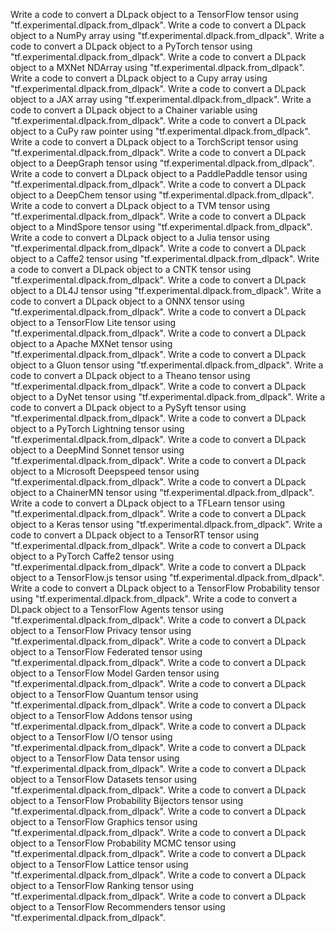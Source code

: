 Write a code to convert a DLpack object to a TensorFlow tensor using "tf.experimental.dlpack.from_dlpack".
Write a code to convert a DLpack object to a NumPy array using "tf.experimental.dlpack.from_dlpack".
Write a code to convert a DLpack object to a PyTorch tensor using "tf.experimental.dlpack.from_dlpack".
Write a code to convert a DLpack object to a MXNet NDArray using "tf.experimental.dlpack.from_dlpack".
Write a code to convert a DLpack object to a Cupy array using "tf.experimental.dlpack.from_dlpack".
Write a code to convert a DLpack object to a JAX array using "tf.experimental.dlpack.from_dlpack".
Write a code to convert a DLpack object to a Chainer variable using "tf.experimental.dlpack.from_dlpack".
Write a code to convert a DLpack object to a CuPy raw pointer using "tf.experimental.dlpack.from_dlpack".
Write a code to convert a DLpack object to a TorchScript tensor using "tf.experimental.dlpack.from_dlpack".
Write a code to convert a DLpack object to a DeepGraph tensor using "tf.experimental.dlpack.from_dlpack".
Write a code to convert a DLpack object to a PaddlePaddle tensor using "tf.experimental.dlpack.from_dlpack".
Write a code to convert a DLpack object to a DeepChem tensor using "tf.experimental.dlpack.from_dlpack".
Write a code to convert a DLpack object to a TVM tensor using "tf.experimental.dlpack.from_dlpack".
Write a code to convert a DLpack object to a MindSpore tensor using "tf.experimental.dlpack.from_dlpack".
Write a code to convert a DLpack object to a Julia tensor using "tf.experimental.dlpack.from_dlpack".
Write a code to convert a DLpack object to a Caffe2 tensor using "tf.experimental.dlpack.from_dlpack".
Write a code to convert a DLpack object to a CNTK tensor using "tf.experimental.dlpack.from_dlpack".
Write a code to convert a DLpack object to a DL4J tensor using "tf.experimental.dlpack.from_dlpack".
Write a code to convert a DLpack object to a ONNX tensor using "tf.experimental.dlpack.from_dlpack".
Write a code to convert a DLpack object to a TensorFlow Lite tensor using "tf.experimental.dlpack.from_dlpack".
Write a code to convert a DLpack object to a Apache MXNet tensor using "tf.experimental.dlpack.from_dlpack".
Write a code to convert a DLpack object to a Gluon tensor using "tf.experimental.dlpack.from_dlpack".
Write a code to convert a DLpack object to a Theano tensor using "tf.experimental.dlpack.from_dlpack".
Write a code to convert a DLpack object to a DyNet tensor using "tf.experimental.dlpack.from_dlpack".
Write a code to convert a DLpack object to a PySyft tensor using "tf.experimental.dlpack.from_dlpack".
Write a code to convert a DLpack object to a PyTorch Lightning tensor using "tf.experimental.dlpack.from_dlpack".
Write a code to convert a DLpack object to a DeepMind Sonnet tensor using "tf.experimental.dlpack.from_dlpack".
Write a code to convert a DLpack object to a Microsoft Deepspeed tensor using "tf.experimental.dlpack.from_dlpack".
Write a code to convert a DLpack object to a ChainerMN tensor using "tf.experimental.dlpack.from_dlpack".
Write a code to convert a DLpack object to a TFLearn tensor using "tf.experimental.dlpack.from_dlpack".
Write a code to convert a DLpack object to a Keras tensor using "tf.experimental.dlpack.from_dlpack".
Write a code to convert a DLpack object to a TensorRT tensor using "tf.experimental.dlpack.from_dlpack".
Write a code to convert a DLpack object to a PyTorch Caffe2 tensor using "tf.experimental.dlpack.from_dlpack".
Write a code to convert a DLpack object to a TensorFlow.js tensor using "tf.experimental.dlpack.from_dlpack".
Write a code to convert a DLpack object to a TensorFlow Probability tensor using "tf.experimental.dlpack.from_dlpack".
Write a code to convert a DLpack object to a TensorFlow Agents tensor using "tf.experimental.dlpack.from_dlpack".
Write a code to convert a DLpack object to a TensorFlow Privacy tensor using "tf.experimental.dlpack.from_dlpack".
Write a code to convert a DLpack object to a TensorFlow Federated tensor using "tf.experimental.dlpack.from_dlpack".
Write a code to convert a DLpack object to a TensorFlow Model Garden tensor using "tf.experimental.dlpack.from_dlpack".
Write a code to convert a DLpack object to a TensorFlow Quantum tensor using "tf.experimental.dlpack.from_dlpack".
Write a code to convert a DLpack object to a TensorFlow Addons tensor using "tf.experimental.dlpack.from_dlpack".
Write a code to convert a DLpack object to a TensorFlow I/O tensor using "tf.experimental.dlpack.from_dlpack".
Write a code to convert a DLpack object to a TensorFlow Data tensor using "tf.experimental.dlpack.from_dlpack".
Write a code to convert a DLpack object to a TensorFlow Datasets tensor using "tf.experimental.dlpack.from_dlpack".
Write a code to convert a DLpack object to a TensorFlow Probability Bijectors tensor using "tf.experimental.dlpack.from_dlpack".
Write a code to convert a DLpack object to a TensorFlow Graphics tensor using "tf.experimental.dlpack.from_dlpack".
Write a code to convert a DLpack object to a TensorFlow Probability MCMC tensor using "tf.experimental.dlpack.from_dlpack".
Write a code to convert a DLpack object to a TensorFlow Lattice tensor using "tf.experimental.dlpack.from_dlpack".
Write a code to convert a DLpack object to a TensorFlow Ranking tensor using "tf.experimental.dlpack.from_dlpack".
Write a code to convert a DLpack object to a TensorFlow Recommenders tensor using "tf.experimental.dlpack.from_dlpack".